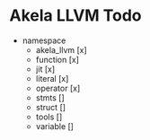 # Akela LLVM Todo
* namespace
  * akela_llvm [x]
  * function [x]
  * jit [x]
  * literal [x]
  * operator [x]
  * stmts []
  * struct []
  * tools []
  * variable []